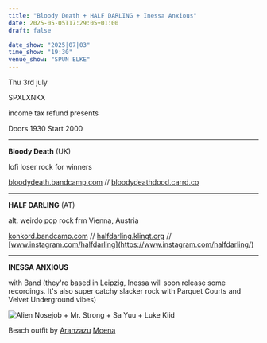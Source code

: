 ```yaml
---
title: "Bloody Death + HALF DARLING + Inessa Anxious"
date: 2025-05-05T17:29:05+01:00
draft: false

date_show: "2025|07|03"
time_show: "19:30"
venue_show: "SPUN ELKE"
---
```


Thu 3rd july

SPXLXNKX

income tax refund presents

Doors 1930
Start 2000

---

**Bloody Death** (UK)

lofi loser rock for winners

[bloodydeath.bandcamp.com](https://bloodydeath.bandcamp.com/) //
[bloodydeathdood.carrd.co](https://bloodydeathdood.carrd.co/)

---

**HALF DARLING** (AT)

alt. weirdo pop rock frm Vienna, Austria

[konkord.bandcamp.com](https://konkord.bandcamp.com/) //
[halfdarling.klingt.org](https://halfdarling.klingt.org/) //
[www.instagram.com/halfdarling](https://www.instagram.com/halfdarling/)

---

**INESSA ANXIOUS**

with Band (they're based in Leipzig, Inessa will soon release some recordings. It's also super catchy slacker rock with Parquet Courts and Velvet Underground vibes)

![Alien Nosejob + Mr. Strong + Sa Yuu + Luke Kiid](../../posters/2025-07-03.jpg)

Beach outfit by [Aranzazu](https://www.instagram.com/aranzazumoena/) [Moena](https://aranzazumoena.com/)
